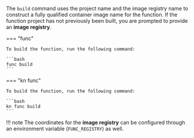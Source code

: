 <!-- Snippet used in the following topics:
- versioned/getting-started/build-run-deploy-func.md
- versioned/functions/building-functions.md
-->
The `build` command uses the project name and the image registry name to construct a fully qualified container image name for the function. If the function project has not previously been built, you are prompted to provide an **image registry**.

=== "func"

    To build the function, run the following command:

    ```bash
    func build
    ```

=== "kn func"

    To build the function, run the following command:

    ```bash
    kn func build
    ```

!!! note
    The coordinates for the **image registry** can be configured through an environment variable (`FUNC_REGISTRY`) as well.
